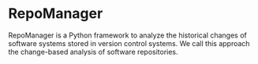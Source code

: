 # RepoManager
RepoManager is a Python framework to analyze the historical changes of software systems stored in version control systems. We call this approach the change-based analysis of software repositories.
